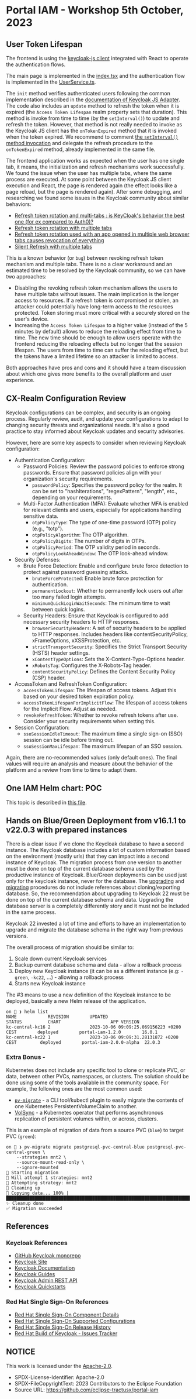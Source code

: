 # Portal IAM - Workshop 5th October, 2023

## User Token Lifespan

The frontend is using the [keycloak-js client](https://npmjs.com/package/keycloak-js/) integrated with React to operate the authentication flows.

The main page is implemented in the [index.tsx](https://github.com/eclipse-tractusx/portal-frontend/blob/main/src/index.tsx) and the authentication flow is implemented in the [UserService.ts](https://github.com/eclipse-tractusx/portal-frontend/blob/main/src/services/UserService.ts).

The `init` method verifies authenticated users following the common implementation described in the [documentation of Keycloak JS Adapter](https://www.keycloak.org/docs/latest/securing_apps/index.html#_javascript_adapter). The code also includes an `update` method to refresh the token when it is expired (the `Access Token Lifespan` realm property sets that duration). This method is invoke from time to time (by the `setInterval()`) to update and refresh the token. However, that method is not really needed to invoke as the Keycloak JS client has the `onTokenExpired` method that it is invoked when the token expired. We recommend to comment [the `setInterval()` method invocation](https://github.com/eclipse-tractusx/portal-frontend/blob/main/src/services/UserService.ts#L72) and delegate the refresh procedure to the `onTokenExpired` method, already implemented in the same file.

The frontend application works as expected when the user has one single tab, it means, the initialization and refresh mechanisms work successfully. We found the issue when the user has multiple tabs, where the same process are executed. At some point between the Keycloak JS client execution and React, the page is rendered again (the effect looks like a page reload, but the page is rendered again). After some debugging, and researching we found some issues in the Keycloak community about similar behaviors:

* [Refresh token rotation and multi-tabs : is KeyCloak's behavior the best one (for ex compared to Auth0)?](https://github.com/keycloak/keycloak/discussions/10937)
* [Refresh token rotation with multiple tabs](https://github.com/keycloak/keycloak/issues/14122)
* [Refresh token rotation used with an app opened in multiple web browser tabs causes revocation of everything](https://github.com/keycloak/keycloak/issues/16081)
* [Silent Refresh with multiple tabs](https://github.com/authts/oidc-client-ts/issues/967)

This is a known behavior (or `bug`) between revoking refresh token mechanism and multiple tabs. There is no a clear workaround and an estimated time to be resolved by the Keycloak community, so we can have two approaches:

* Disabling the revoking refresh token mechanism allows the users to have multiple tabs without issues. The main implication is the longer access to resources. If a refresh token is compromised or stolen, an attacker could potentially have long-term access to the resources protected. Token storing must more critical with a securely stored on the user's device.
* Increasing the `Access Token Lifespan` to a higher value (instead of the 5 minutes by default) allows to reduce the reloading effect from time to time. The new time should be enough to allow users operate with the frontend reducing the reloading effects but no longer that the session lifespan. The users from time to time can suffer the reloading effect, but the tokens have a limited lifetime so an attacker is limited to access.

Both approaches have pros and cons and it should have a team discussion about which one gives more benefits to the overall platform and user experience.

## CX-Realm Configuration Review

Keycloak configurations can be complex, and security is an ongoing process. Regularly review, audit, and update your configurations to adapt to changing security threats and organizational needs. It's also a good practice to stay informed about Keycloak updates and security advisories.

However, here are some key aspects to consider when reviewing Keycloak configuration:

* Authentication Configuration:
    * Password Policies: Review the password policies to enforce strong passwords. Ensure that password policies align with your organization's security requirements.
        * `passwordPolicy`: Specifies the password policy for the realm. It can be set to "hashIterations", "regexPattern", "length", etc., depending on your requirements.
    * Multi-Factor Authentication (MFA): Evaluate whether MFA is enabled for relevant clients and users, especially for
    applications handling sensitive data.
        * `otpPolicyType`: The type of one-time password (OTP) policy (e.g., "totp").
        * `otpPolicyAlgorithm`: The OTP algorithm.
        * `otpPolicyDigits`: The number of digits in OTPs.
        * `otpPolicyPeriod`: The OTP validity period in seconds.
        * `otpPolicyLookAheadWindow`: The OTP look-ahead window.
* Security Defenses:
    * Brute Force Detection: Enable and configure brute force detection to protect against password guessing attacks.
        * `bruteForceProtected`: Enable brute force protection for authentication.
        * `permanentLockout`: Whether to permanently lock users out after too many failed login attempts.
        * `minimumQuickLoginWaitSeconds`: The minimum time to wait between quick logins.
    * Security Headers: Ensure that Keycloak is configured to add necessary security headers to HTTP responses.
        * `browserSecurityHeaders`: A set of security headers to be applied to HTTP responses. Includes headers like contentSecurityPolicy, xFrameOptions, xXSSProtection, etc.
        * `strictTransportSecurity`: Specifies the Strict Transport Security (HSTS) header settings.
        * `xContentTypeOptions`: Sets the X-Content-Type-Options header.
        * `xRobotsTag`: Configures the X-Robots-Tag header.
        * `contentSecurityPolicy`: Defines the Content Security Policy (CSP) header.
* AccessToken and RefreshToken Configuration:
    * `accessTokenLifespan`: The lifespan of access tokens. Adjust this based on your desired token expiration policy.
    * `accessTokenLifespanForImplicitFlow`: The lifespan of access tokens for the Implicit Flow. Adjust as needed.
    * `revokeRefreshToken`: Whether to revoke refresh tokens after use. Consider your security requirements when setting this.
* Session Configuration:
    * `ssoSessionIdleTimeout`: The maximum time a single sign-on (SSO) session can be idle before timing out.
    * `ssoSessionMaxLifespan`: The maximum lifespan of an SSO session.

Again, there are no-recommended values (only default ones). The final values will require an analysis and measure about the behavior of the platform and a review from time to time to adapt them.

## One IAM Helm chart: POC

This topic is described in [this file](portal-iam-helm-chart.md).

## Hands on Blue/Green Deployment from v16.1.1 to v22.0.3 with prepared instances

There is a clear issue if we clone the Keycloak database to have a second instance. The Keycloak database includes a lot of custom information based on the environment (mostly urls) that they can impact into a second instance of Keycloak. The migration process from one version to another must be done on top of the current database schema used by the productive instance of Keycloak. Blue/Green deployments can be used just only for the keycloak instance, never for the database. The [upgrading](https://www.keycloak.org/docs/22.0.3/upgrading/#intro)  and [migrating](https://www.keycloak.org/migration/migrating-to-quarkus) procedures do not include references about cloning/exporting database. So, the recommendation about upgrading to Keycloak 22 must be done on top of the current database schema and data. Upgrading the database server is a completely differently story and it must not be included in the same process. 

Keycloak 22 invested a lot of time and efforts to have an implementation to upgrade and migrate the database schema in the right way from previous versions. 

The overall process of migration should be similar to:

1. Scale down current Keycloak services
2. Backup current database schema and data - allow a rollback process
3. Deploy new Keycloak instance (it can be as a different instance (e.g: `-green`, `-kc22`, ...) - allowing a rollback process
4. Starts new Keycloak instance

The #3 means to use a new definition of the Keycloak instance to be deployed, basically a new Helm release of the application.

```shell
on 🎩 ❯ helm list
NAME            REVISION        UPDATED                                         STATUS          CHART                   APP VERSION
kc-central-kc16 2               2023-10-06 09:09:25.069156223 +0200 CEST        deployed        portal-iam-1.2.0        16.0.1     
kc-central-kc22 1               2023-10-06 09:09:31.28131872 +0200 CEST         deployed        portal-iam-2.0.0-alpha  22.0.3    
```

### Extra Bonus - 

Kubernetes does not include any specific tool to clone or replicate PVC, or data, between other PVCs, namespaces, or clusters. The solution should be done using some of the tools available in the community space. For example, the following
ones are the most common used:

* [`pv-migrate`](https://github.com/utkuozdemir/pv-migrate) - a CLI tool/kubectl plugin to easily migrate the contents of one Kubernetes PersistentVolumeClaim to another.
* [VolSync](https://volsync.readthedocs.io/en/stable/) - a Kubernetes operator that performs asynchronous replication of persistent volumes within, or across, clusters. 

This is an example of migration of data from a source PVC (`blue`) to target PVC (`green`):

```shell
on 🎩 ❯ pv-migrate migrate postgresql-pvc-central-blue postgresql-pvc-central-green \
    --strategies mnt2 \
    --source-mount-read-only \
    --ignore-mounted
🚀 Starting migration
💭 Will attempt 1 strategies: mnt2
🚁 Attempting strategy: mnt2
🧹 Cleaning up
📂 Copying data... 100% |██████████████████████████████████████████████████████████████████████████████████████████████████████████████████████████████████████████████████████████████████████████████████████████████████████████████████████████████████████████|         
✨ Cleanup done
✅ Migration succeeded
```

## References

### Keycloak References

* [GitHub Keycloak monorepo](https://github.com/keycloak/keycloak)
* [Keycloak Site](https://www.keycloak.org/)
* [Keycloak Documentation](https://www.keycloak.org/documentation)
* [Keycloak Guides](https://www.keycloak.org/guides)
* [Keycloak Admin REST API](https://www.keycloak.org/docs-api/22.0.3/rest-api/index.html)
* [Keycloak Quickstarts](https://github.com/keycloak/keycloak-quickstarts)

### Red Hat Single Sign-On References

* [Red Hat Single Sign-On Component Details](https://access.redhat.com/articles/2342881)
* [Red Hat Single Sign-On Supported Configurations](https://access.redhat.com/articles/2342861)
* [Red Hat Single Sign-On Release History](https://access.redhat.com/solutions/3296901)
* [Red Hat Build of Keycloak - Issues Tracker](https://issues.redhat.com/projects/RHBK/issues/?filter=allopenissues)

## NOTICE

This work is licensed under the [Apache-2.0](https://www.apache.org/licenses/LICENSE-2.0).

- SPDX-License-Identifier: Apache-2.0
- SPDX-FileCopyrightText: 2023 Contributors to the Eclipse Foundation
- Source URL: https://github.com/eclipse-tractusx/portal-iam
